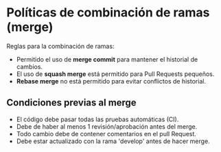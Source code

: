 # Políticas de combinación de ramas (merge)

Reglas para la combinación de ramas:

* Permitido el uso de **merge commit** para mantener el historial de cambios.
* El uso de **squash merge** está permitido para Pull Requests pequeños.
* **Rebase merge** no está permitido para evitar conflictos de historial.

## Condiciones previas al merge
* El código debe pasar todas las pruebas automáticas (CI).
* Debe de haber al menos 1 revisión/aprobación antes del merge.
* Todo cambio debe de contener comentarios en el pull Request.
* Debe estar actualizado con la rama 'develop' antes de hacer merge.
